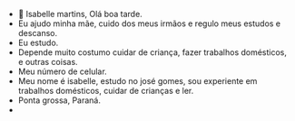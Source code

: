 - 👋 Isabelle martins, Olá boa tarde.
- Eu ajudo minha mãe, cuido dos meus irmãos e regulo meus estudos e descanso.
- Eu estudo.
- Depende muito costumo cuidar de criança, fazer trabalhos domésticos, e outras coisas.
- Meu número de celular.
- Meu nome é isabelle, estudo no josé gomes, sou experiente em trabalhos domésticos, cuidar de crianças e ler.
- Ponta grossa, Paraná.
- 
